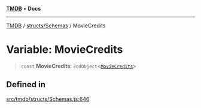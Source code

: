 [**TMDB**](../../../README.md) • **Docs**

***

[TMDB](../../../README.md) / [structs/Schemas](../README.md) / MovieCredits

# Variable: MovieCredits

> `const` **MovieCredits**: `ZodObject`\<[`MovieCredits`](../type-aliases/MovieCredits.md)\>

## Defined in

[src/tmdb/structs/Schemas.ts:646](https://github.com/Norviah/media-hub/blob/d809718af017974e095f312fcfa8bfdf58d3e3e5/src/tmdb/structs/Schemas.ts#L646)
